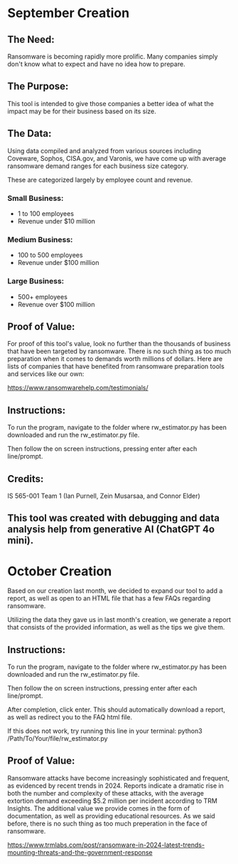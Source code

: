 # September Creation

## The Need:

Ransomware is becoming rapidly more prolific. Many companies simply don't know what to expect and have no idea how to prepare.

## The Purpose:

This tool is intended to give those companies a better idea of what the impact may be for their business based on its size.

## The Data:

Using data compiled and analyzed from various sources including Coveware, Sophos, CISA.gov, and Varonis, we have come up with average ransomware demand ranges for each business size category.

These are categorized largely by employee count and revenue.

### Small Business:

- 1 to 100 employees
- Revenue under $10 million

### Medium Business:

- 100 to 500 employees
- Revenue under $100 million

### Large Business:

- 500+ employees
- Revenue over $100 million

## Proof of Value:

For proof of this tool's value, look no further than the thousands of business that have been targeted by ransomware. There is no such thing as too much preparation when it comes to demands worth millions of dollars. Here are lists of companies that have benefited from ransomware preparation tools and services like our own:

https://www.ransomwarehelp.com/testimonials/

## Instructions:

To run the program, navigate to the folder where rw_estimator.py has been downloaded and run the rw_estimator.py file.

Then follow the on screen instructions, pressing enter after each line/prompt.

## Credits:

IS 565-001 Team 1 (Ian Purnell, Zein Musarsaa, and Connor Elder)

## This tool was created with debugging and data analysis help from generative AI (ChatGPT 4o mini).

# October Creation

Based on our creation last month, we decided to expand our tool to add a report, as well as open to an HTML file that has a few FAQs regarding ransomware.

Utilizing the data they gave us in last month's creation, we generate a report that consists of the provided information, as well as the tips we give them.

## Instructions:

To run the program, navigate to the folder where rw_estimator.py has been downloaded and run the rw_estimator.py file.

Then follow the on screen instructions, pressing enter after each line/prompt.

After completion, click enter. This should automatically download a report, as well as redirect you to the FAQ html file.

If this does not work, try running this line in your terminal:
python3 /Path/To/Your/file/rw_estimator.py

## Proof of Value:

Ransomware attacks have become increasingly sophisticated and frequent, as evidenced by recent trends in 2024. Reports indicate a dramatic rise in both the number and complexity of these attacks, with the average extortion demand exceeding $5.2 million per incident according to TRM Insights. The additional value we provide comes in the form of documentation, as well as providing educational resources. As we said before, there is no such thing as too much preperation in the face of ransomware.

https://www.trmlabs.com/post/ransomware-in-2024-latest-trends-mounting-threats-and-the-government-response

